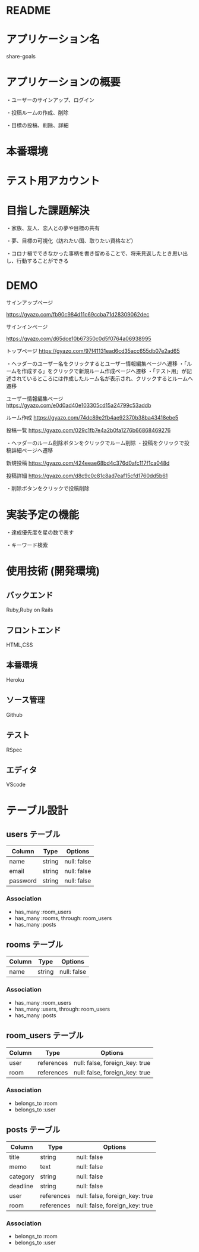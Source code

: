 # README

# アプリケーション名

share-goals

# アプリケーションの概要

・ユーザーのサインアップ、ログイン

・投稿ルームの作成、削除

・目標の投稿、削除、詳細

# 本番環境


# テスト用アカウント




# 目指した課題解決

・家族、友人、恋人との夢や目標の共有

・夢、目標の可視化（訪れたい国、取りたい資格など）

・コロナ禍でできなかった事柄を書き留めることで、将来見返したとき思い出し、行動することができる

# DEMO

サインアップページ

https://gyazo.com/fb90c984d11c69ccba71d28309062dec

サインインページ

https://gyazo.com/d65dce10b67350c0d5f0764a06938995

トップページ
https://gyazo.com/97f41131ead6cd35acc655db07e2ad65

・ヘッダーのユーザー名をクリックするとユーザー情報編集ページへ遷移
・「ルームを作成する」をクリックで新規ルーム作成ページへ遷移
・「テスト用」が記述されているところには作成したルーム名が表示され、クリックするとルームへ遷移

ユーザー情報編集ページ
https://gyazo.com/e0d0ad40e103305cd15a24799c53addb

ルーム作成
https://gyazo.com/74dc89e2fb4ae92370b38ba43418ebe5

投稿一覧
https://gyazo.com/029c1fb7e4a2b0fa1276b66868469276

・ヘッダーのルーム削除ボタンをクリックでルーム削除
・投稿をクリックで投稿詳細ページへ遷移


新規投稿
https://gyazo.com/424eeae68bd4c376d0afc117f1ca048d

投稿詳細
https://gyazo.com/d8c9c0c81c8ad7eaf15cfd1760dd5b61

・削除ボタンをクリックで投稿削除


# 実装予定の機能

・達成優先度を星の数で表す

・キーワード検索

# 使用技術 (開発環境)

## バックエンド

Ruby,Ruby on Rails

##  フロントエンド

HTML,CSS

## 本番環境

Heroku

## ソース管理

Github

## テスト

RSpec

## エディタ

VScode

# テーブル設計

## users テーブル

| Column   | Type   | Options     |
| -------- | ------ | ----------- |
| name     | string | null: false |
| email    | string | null: false |
| password | string | null: false |

### Association

- has_many :room_users
- has_many :rooms, through: room_users
- has_many :posts

## rooms テーブル

| Column | Type   | Options     |
| ------ | ------ | ----------- |
| name   | string | null: false |

### Association

- has_many :room_users
- has_many :users, through: room_users
- has_many :posts

## room_users テーブル

| Column | Type       | Options                        |
| ------ | ---------- | ------------------------------ |
| user   | references | null: false, foreign_key: true |
| room   | references | null: false, foreign_key: true |

### Association

- belongs_to :room
- belongs_to :user

## posts テーブル

| Column      | Type       | Options                        |
| ----------- | ---------- | ------------------------------ |
| title       | string     | null: false                    |
| memo        | text       | null: false                    |
| category    | string     | null: false                    |
| deadline    | string     | null: false                    |
| user        | references | null: false, foreign_key: true |
| room        | references | null: false, foreign_key: true |

### Association

- belongs_to :room
- belongs_to :user